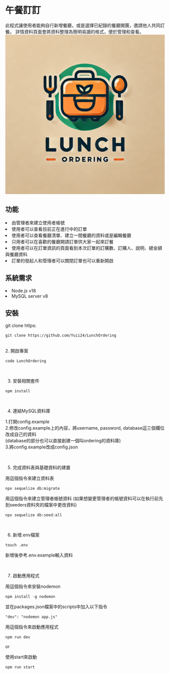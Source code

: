 <h1>午餐訂訂</h1>
此程式讓使用者能夠自行新增餐廳，或是選擇已紀錄的餐廳開團，邀請他人共同訂餐。
詳情資料頁面會將資料整理為簡明易讀的格式，便於管理和查看。
<img src="LunchOrdering.png">

<h2>功能</h2>
<li>由管理者來建立使用者帳號</li>
<li>使用者可以查看目前正在進行中的訂單</li>
<li>使用者可以查看餐廳清單、建立一間餐廳的資料或是編輯餐廳</li>
<li>只用者可以在喜歡的餐廳開請訂單供大家一起來訂餐</li>
<li>使用者可以在訂單資訊的頁面看到本次訂單的訂購數、訂購人、說明、總金額與餐廳資料</li>
<li>訂單的發起人和管理者可以關閉訂單也可以重新開啟</li>

<h2>系統需求</h2>

<li>Node.js v18</li>
<li>MySQL server v8</li>

<h2>安裝</h2>

git clone https:

```
git clone https://github.com/Yuii24/LunchOrdering
```
<br>
2. 開啟專案

```
code LunchOrdering
```
<br>

3. 安裝相關套件

```
npm install
```

<br />

4. 連結MySQL資料庫

  1.打開config.example<br />
  2.修改config.example上的內容，將username, password, database這三個欄位改成自己的資料<br />
  (database的部分也可以直接創建一個叫ordering的資料庫)<br />
  3.將config.example改成config.json<br />

<br />

5. 完成資料表與基礎資料的建置

用這個指令來建立資料表
```
npx sequelize db:migrate
```

用這個指令來建立管理者帳號資料
(如果想變更管理者的帳號資料可以在執行前先到seeders資料夾的檔案中更改資料)
```
npx sequelize db:seed:all
```

<br />

6. 新增.env檔案
```
touch .env
```
新增後參考.env.example輸入資料

<br />

7. 啟動應用程式

用這個指令來安裝nodemon
```
npm install -g nodemon
```
並在packages.json檔案中的scripts中加入以下指令
```
"dev": "nodemon app.js"
```

用這個指令來啟動應用程式
```
npm run dev
```

or

使用start來啟動

```
npm run start
```
